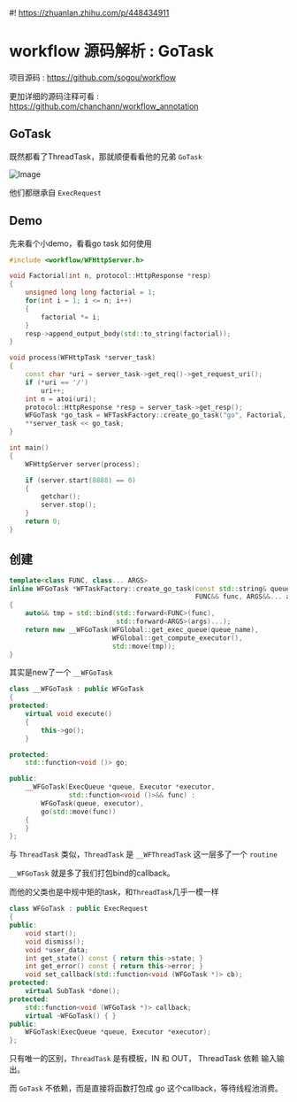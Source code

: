 #! https://zhuanlan.zhihu.com/p/448434911
# workflow 源码解析 : GoTask

项目源码 : https://github.com/sogou/workflow

更加详细的源码注释可看 : https://github.com/chanchann/workflow_annotation

## GoTask

既然都看了ThreadTask，那就顺便看看他的兄弟 `GoTask`

![Image](https://pic4.zhimg.com/80/v2-ae19782983cd73dd11071fbbedb35d2e.png)

他们都继承自 `ExecRequest`

## Demo

先来看个小demo，看看go task 如何使用

```cpp
#include <workflow/WFHttpServer.h>

void Factorial(int n, protocol::HttpResponse *resp)
{
    unsigned long long factorial = 1;
    for(int i = 1; i <= n; i++)
    {
        factorial *= i;
    }
    resp->append_output_body(std::to_string(factorial));
}

void process(WFHttpTask *server_task)
{
    const char *uri = server_task->get_req()->get_request_uri();
    if (*uri == '/')
        uri++;
    int n = atoi(uri);
    protocol::HttpResponse *resp = server_task->get_resp();
    WFGoTask *go_task = WFTaskFactory::create_go_task("go", Factorial, n, resp);
    **server_task << go_task;
}

int main()
{
    WFHttpServer server(process);

    if (server.start(8888) == 0)
    {
        getchar();
        server.stop();
    }
    return 0;
}
```

## 创建

```cpp
template<class FUNC, class... ARGS>
inline WFGoTask *WFTaskFactory::create_go_task(const std::string& queue_name,
											   FUNC&& func, ARGS&&... args)
{
	auto&& tmp = std::bind(std::forward<FUNC>(func),
						   std::forward<ARGS>(args)...);
	return new __WFGoTask(WFGlobal::get_exec_queue(queue_name),
						  WFGlobal::get_compute_executor(),
						  std::move(tmp));
}
```

其实是new了一个 `__WFGoTask`

```cpp
class __WFGoTask : public WFGoTask
{
protected:
	virtual void execute()
	{
		this->go();
	}

protected:
	std::function<void ()> go;

public:
	__WFGoTask(ExecQueue *queue, Executor *executor,
			   std::function<void ()>&& func) :
		WFGoTask(queue, executor),
		go(std::move(func))
	{
	}
};
```

与 `ThreadTask` 类似，`ThreadTask` 是 `__WFThreadTask` 这一层多了一个 `routine`

`__WFGoTask` 就是多了我们打包bind的callback。

而他的父类也是中规中矩的task，和`ThreadTask`几乎一模一样

```cpp
class WFGoTask : public ExecRequest
{
public:
	void start();
	void dismiss();
	void *user_data;
	int get_state() const { return this->state; }
	int get_error() const { return this->error; }
	void set_callback(std::function<void (WFGoTask *)> cb);
protected:
	virtual SubTask *done();
protected:
	std::function<void (WFGoTask *)> callback;
    virtual ~WFGoTask() { }
public:
	WFGoTask(ExecQueue *queue, Executor *executor);
};
```

只有唯一的区别，`ThreadTask` 是有模板，IN 和 OUT， ThreadTask 依赖 输入输出。

而 `GoTask` 不依赖，而是直接将函数打包成 go 这个callback，等待线程池消费。